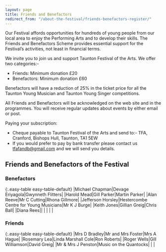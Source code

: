 ```yaml
---
layout: page
title: Friends and Benefactors
redirect_from: "/about-the-festival/friends-benefactors-register/"
---
```


Our Festival affords opportunities for hundreds of young people from our local area to enjoy the Performing Arts and to develop their skills. The Friends and Benefactors Scheme provides essential support for the Festival’s activities, not least in financial terms.

We invite you to join us and support Taunton Festival of the Arts. We offer two categories:-

- Friends: Minimum donation £20
- Benefactors: Minimum donation £60

Benefactors will have a reduction of 25% in the ticket price for all the Taunton Young Musician and Taunton Young Singer competitions.

All Friends and Benefactors will be acknowledged on the web site and in the programmes. You will receive regular updates about events by either email or post.

Paying your subscription:

- Cheque payable to Taunton Festival of the Arts and send to:- TFA, Cranford, Bishops Hull, Taunton, TA1 5EW
- If you would prefer to pay by bank transfer please contact us <tfafandb@gmail.com> and we will send you details.

## Friends and Benefactors of the Festival

### Benefactors

{:.easy-table easy-table-default}
|Michael Chapman|Devage Eriyagola|Gwynneth Flitters|
|Harold Mead|Gill Parker|Martin Parker|
|Alan Reeve|Mr C Cutting|Rhona Gillmore|
|Jefferson Horsley|Hestercombe Centre for Young Musicians|Mr K J Burge|
|Keith Jones|Gillian Greig|Chris Ball|
|Diana Rees||
| | | |

### Friends

{:.easy-table easy-table-default}
|Mrs D Bradley|Mr and Mrs Foster|Mrs A Hague|
|Rosemary Lea|Linda Marshall Cole|Ron Roberts|
|Roger Wells|Gill Williamson|David Greig|
|Mr & Mrs J Penston|Music on the Quantocks|
| |